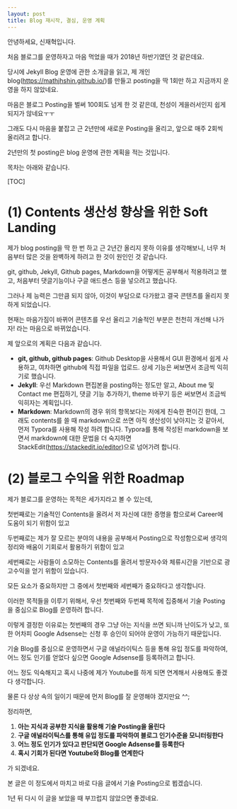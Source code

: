```yaml
---
layout: post
title: Blog 재시작, 결심, 운영 계획
---
```


안녕하세요, 신재혁입니다.

처음 블로그를 운영하자고 마음 먹었을 때가 2018년 하반기였던 것 같은데요.

당시에 Jekyll Blog 운영에 관한 소개글을 읽고, 제 개인  blog(https://mathjhshin.github.io/)를 만들고 posting을 딱 1회만 하고 지금까지 운영을 하지 않았네요.

마음은 블로그 Posting을 벌써 100회도 넘게 한 것 같은데, 천성이 게을러서인지 쉽게 되지가 않네요ㅜㅜ

그래도 다시 마음을 붙잡고 근 2년만에 새로운 Posting을 올리고, 앞으로 매주 2회씩 올리려고 합니다.

2년만의 첫 posting은 blog 운영에 관한 계획을 적는 것입니다.

목차는 아래와 같습니다.



[TOC]

# (1) Contents 생산성 향상을 위한 Soft Landing

제가 blog posting을 딱 한 번 하고 근 2년간 올리지 못하 이유를 생각해보니, 너무 처음부터 많은 것을 완벽하게 하려고 한 것이 원인인 것 같습니다.

git, github, Jekyll,  Github pages, Markdown을 어떻게든 공부해서 적용하려고 했고, 처음부터 댓글기능이나 구글 애드센스 등을 넣으려고 했습니다.

그러나 제 능력은 그만큼 되지 않아, 이것이 부담으로 다가왔고 결국 콘텐츠를 올리지 못하게 되었습니다.

현재는 마음가짐이 바뀌어 콘텐츠를 우선 올리고 기술적인 부분은 천천히 개선해 나가자! 라는 마음으로 바뀌었습니다.

제 앞으로의 계획은 다음과 같습니다.

- **git, github, github pages**: Github Desktop을 사용해서 GUI 환경에서 쉽게 사용하고, 여차하면 github에 직접 파일을 업로드. 상세 기능은 써보면서 조금씩 익히기로 했습니다.
- **Jekyll**: 우선 Markdown 편집본을 posting하는 정도만 알고, About me 및 Contact me 편집하기, 댓글 기능 추가하기, theme 바꾸기 등은 써보면서 조금씩 익히자는 계획입니다.
- **Markdown**: Markdown의 경우 위의 항목보다는 저에게 친숙한 편이긴 한데, 그래도 contents를 쓸 때 markdown으로 쓰면 아직 생산성이 낮아지는 것 같아서, 먼저 Typora를 사용해 작성 하려 합니다. Typora를 통해 작성된 markdown을 보면서 markdown에 대한 문법을 더 숙지하면 StackEdit(https://stackedit.io/editor)으로 넘어가려 합니다.





# (2) 블로그 수익을 위한 Roadmap

제가 블로그를 운영하는 목적은 세가지라고 볼 수 있는데,

첫번째로는 기술적인 Contents을 올려서 저 자신에 대한 증명을 함으로써 Career에 도움이 되기 위함이 있고

두번째로는 제가 잘 모르는 분야의 내용을 공부해서 Posting으로 작성함으로써 생각의 정리와 배움이 기회로서 활용하기 위함이 있고

세번째로는 사람들이 소모하는 Contents를 올려서 방문자수와 체류시간을 기반으로 광고수익을 얻기 위함이 있습니다.



모든 요소가 중요하지만 그 중에서 첫번째와 세번째가 중요하다고 생각합니다.

이러한 목적들을 이루기 위해서, 우선 첫번째와 두번째 목적에 집중해서 기술 Posting을 중심으로 Blog를 운영하려 합니다.

이렇게 결정한 이유로는 첫번째의 경우 그냥 아는 지식을 쓰면 되니까 난이도가 낮고, 또한 어차피 Google Adsense는 신청 후 승인이 되어야 운영이 가능하기 때문입니다.

기술 Blog를 중심으로 운영하면서 구글 애널라이틱스 등을 통해 유입 정도를 파악하여, 어느 정도 인기를 얻었다 싶으면 Google Adsense를 등록하려고 합니다.

어느 정도 익숙해지고 혹시 나중에 제가 Youtube를 하게 되면 연계해서 사용해도 좋겠다 생각합니다.

물론 다 상상 속의 일이기 때문에 먼저 Blog를 잘 운영해야 겠지만요 ^^;

정리하면,

1. **아는 지식과 공부한 지식을 활용해 기술 Posting을 올린다**
2. **구글 애널라이틱스를 통해 유입 정도를 파악하여 블로그 인기수준을 모니터링한다**
3. **어느 정도 인기가 있다고 판단되면 Google Adsense를 등록한다**
4. **혹시 기회가 된다면 Youtube와 Blog를 연계한다**

가 되겠네요.





본 글은 이 정도에서 마치고 바로 다음 글에서 기술 Posting으로 뵙겠습니다.

1년 뒤 다시 이 글을 보았을 때 부끄럽지 않았으면 좋겠네요.